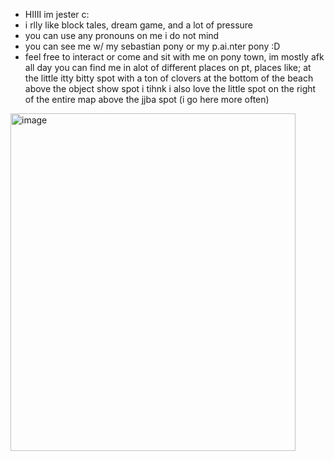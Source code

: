 - HIIII im jester c:
- i rlly like block tales, dream game, and a lot of pressure
- you can use any pronouns on me i do not mind
- you can see me w/ my sebastian pony or my p.ai.nter pony :D
- feel free to interact or come and sit with me on pony town, im mostly afk all day
  you can find me in alot of different places on pt, places like;
  at the little itty bitty spot with a ton of clovers at the bottom of the beach above the object show spot i tihnk
  i also love the little spot on the right of the entire map above the jjba spot (i go here more often)
<img width="456" height="540" alt="image" src="https://github.com/user-attachments/assets/7051c50f-87ac-48c9-8bc1-568820008d09" />

